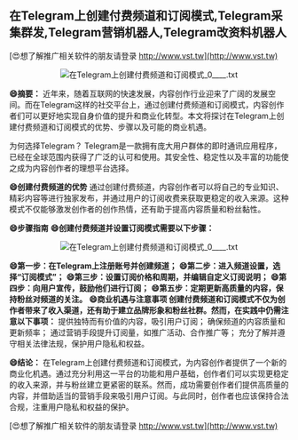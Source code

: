 ## **在Telegram上创建付费频道和订阅模式,Telegram采集群发,Telegram营销机器人,Telegram改资料机器人**

[😍想了解推广相关软件的朋友请登录 http://www.vst.tw](http://www.vst.tw)

 <center><img src="https://vst.tw/MP4/tuiguang/png/5.png" alt="在Telegram上创建付费频道和订阅模式_0____.txt"></center>

**😄摘要：**
近年来，随着互联网的快速发展，内容创作行业迎来了广阔的发展空间。而在Telegram这样的社交平台上，通过创建付费频道和订阅模式，内容创作者们可以更好地实现自身价值的提升和商业化转型。本文将探讨在Telegram上创建付费频道和订阅模式的优势、步骤以及可能的商业机遇。

为何选择Telegram？
Telegram是一款拥有庞大用户群体的即时通讯应用程序，已经在全球范围内获得了广泛的认可和使用。其安全性、稳定性以及丰富的功能使之成为内容创作者的理想平台选择。

**😄创建付费频道的优势**
通过创建付费频道，内容创作者可以将自己的专业知识、精彩内容等进行独家发布，并通过用户的订阅收费来获取更稳定的收入来源。这种模式不仅能够激发创作者的创作热情，还有助于提高内容质量和粉丝黏性。

**😄步骤指南**
**😄创建付费频道并设置订阅模式需要以下步骤：**

 <center><img src="https://vst.tw/MP4/tuiguang/png/7.png" alt="在Telegram上创建付费频道和订阅模式_0____.txt"></center>

**😄第一步：在Telegram上注册账号并创建频道；**
**😄第二步：进入频道设置，选择“订阅模式”；**
**😄第三步：设置订阅价格和周期，并编辑自定义订阅说明；**
**😄第四步：向用户宣传，鼓励他们进行订阅；**
**😄第五步：定期更新高质量的内容，保持粉丝对频道的关注。**
**😄商业机遇与注意事项 创建付费频道和订阅模式不仅为创作者带来了收入渠道，还有助于建立品牌形象和粉丝社群。然而，在实践中仍需注意以下事项：**
提供独特而有价值的内容，吸引用户订阅；
确保频道的内容质量和更新频率；
通过营销手段提升订阅量，如推广活动、合作推广等；
充分了解并遵守相关法律法规，保护用户隐私和权益。

**😄结论：**
在Telegram上创建付费频道和订阅模式，为内容创作者提供了一个新的商业化机遇。通过充分利用这一平台的功能和用户基础，创作者们可以实现更稳定的收入来源，并与粉丝建立更紧密的联系。然而，成功需要创作者们提供高质量的内容，并借助适当的营销手段来吸引用户订阅。与此同时，创作者也应该保持合法合规，注重用户隐私和权益的保护。

[😍想了解推广相关软件的朋友请登录 http://www.vst.tw](http://www.vst.tw)



